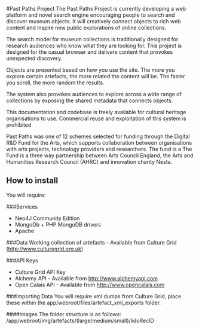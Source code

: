 #Past Paths Project
The Past Paths Project is currently developing a web platform and novel search engine encouraging people to search and discover museum objects. It will creatively connect objects to rich web content and inspire new public explorations of online collections.

The search model for museum collections is traditionally designed for research audiences who know what they are looking for. This project is designed for the casual browser and delivers content that provokes unexpected discovery.

Objects are presented based on how you use the site. The more you explore certain artefacts, the more related the content will be. The faster you scroll, the more random the results.

The system also provokes audiences to explore across a wide range of collections by exposing the shared metadata that connects objects.

This documentation and codebase is freely available for cultural heritage organisations to use. Commercial reuse and exploitation of this system is prohibited

Past Paths was one of 12 schemes selected for funding through the Digital R&D Fund for the Arts, which supports collaboration between organisations with arts projects, technology providers and researchers. The fund is a The Fund is a three way partnership between Arts Council England, the Arts and Humanities Research Council (AHRC) and innovation charity Nesta.

## How to install
You will require:

###Services
- Neo4J Community Edition
- MongoDb + PHP MongoDB drivers
- Apache

###Data
Working collection of artefacts - Available from Culture Grid (http://www.culturegrid.org.uk)

###API Keys
- Culture Grid API Key
- Alchemy API - Available from http://www.alchemyapi.com
- Open Calais API - Available from http://www.opencalais.com


###Importing Data
You will require xml dumps from Culture Grid, place these within the app/webroot/files/artefact_xml_exports folder.

####Images
The folder structure is as follows: /app/webroot/img/artefacts/(large/medium/small)/lidoRecID

